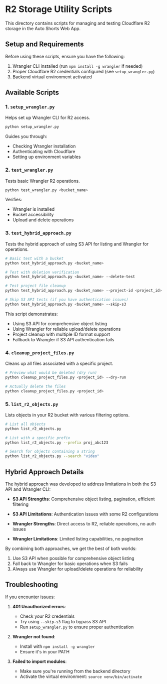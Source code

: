 # R2 Storage Utility Scripts

This directory contains scripts for managing and testing Cloudflare R2 storage in the Auto Shorts Web App.

## Setup and Requirements

Before using these scripts, ensure you have the following:

1. Wrangler CLI installed (run `npm install -g wrangler` if needed)
2. Proper Cloudflare R2 credentials configured (see `setup_wrangler.py`)
3. Backend virtual environment activated

## Available Scripts

### 1. `setup_wrangler.py`

Helps set up Wrangler CLI for R2 access.

```bash
python setup_wrangler.py
```

Guides you through:
- Checking Wrangler installation
- Authenticating with Cloudflare
- Setting up environment variables

### 2. `test_wrangler.py`

Tests basic Wrangler R2 operations.

```bash
python test_wrangler.py <bucket_name>
```

Verifies:
- Wrangler is installed
- Bucket accessibility
- Upload and delete operations

### 3. `test_hybrid_approach.py`

Tests the hybrid approach of using S3 API for listing and Wrangler for operations.

```bash
# Basic test with a bucket
python test_hybrid_approach.py <bucket_name>

# Test with deletion verification
python test_hybrid_approach.py <bucket_name> --delete-test

# Test project file cleanup
python test_hybrid_approach.py <bucket_name> --project-id <project_id>

# Skip S3 API tests (if you have authentication issues)
python test_hybrid_approach.py <bucket_name> --skip-s3
```

This script demonstrates:
- Using S3 API for comprehensive object listing
- Using Wrangler for reliable upload/delete operations
- Project cleanup with multiple ID format support
- Fallback to Wrangler if S3 API authentication fails

### 4. `cleanup_project_files.py`

Cleans up all files associated with a specific project.

```bash
# Preview what would be deleted (dry run)
python cleanup_project_files.py <project_id> --dry-run

# Actually delete the files
python cleanup_project_files.py <project_id>
```

### 5. `list_r2_objects.py`

Lists objects in your R2 bucket with various filtering options.

```bash
# List all objects
python list_r2_objects.py

# List with a specific prefix
python list_r2_objects.py --prefix proj_abc123

# Search for objects containing a string
python list_r2_objects.py --search "video"
```

## Hybrid Approach Details

The hybrid approach was developed to address limitations in both the S3 API and Wrangler CLI:

- **S3 API Strengths**: Comprehensive object listing, pagination, efficient filtering
- **S3 API Limitations**: Authentication issues with some R2 configurations

- **Wrangler Strengths**: Direct access to R2, reliable operations, no auth issues
- **Wrangler Limitations**: Limited listing capabilities, no pagination

By combining both approaches, we get the best of both worlds:
1. Use S3 API when possible for comprehensive object listing
2. Fall back to Wrangler for basic operations when S3 fails
3. Always use Wrangler for upload/delete operations for reliability

## Troubleshooting

If you encounter issues:

1. **401 Unauthorized errors**: 
   - Check your R2 credentials
   - Try using `--skip-s3` flag to bypass S3 API
   - Run `setup_wrangler.py` to ensure proper authentication

2. **Wrangler not found**:
   - Install with `npm install -g wrangler`
   - Ensure it's in your PATH

3. **Failed to import modules**:
   - Make sure you're running from the backend directory
   - Activate the virtual environment: `source venv/bin/activate` 